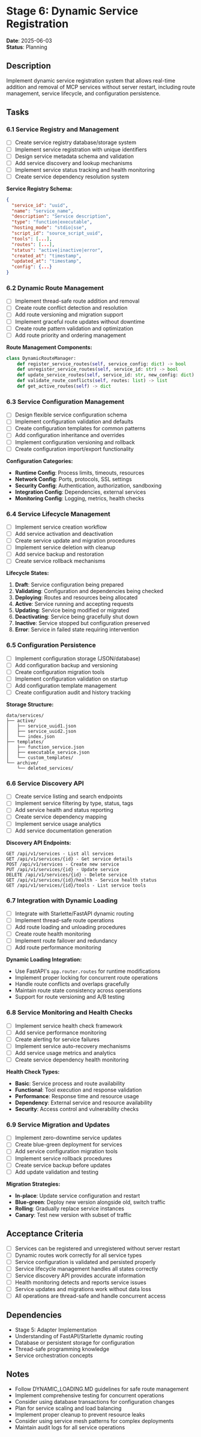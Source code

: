 # Stage 6: Dynamic Service Registration

**Date**: 2025-06-03  
**Status**: Planning

## Description

Implement dynamic service registration system that allows real-time addition and removal of MCP services without server restart, including route management, service lifecycle, and configuration persistence.

## Tasks

### 6.1 Service Registry and Management
- [ ] Create service registry database/storage system
- [ ] Implement service registration with unique identifiers
- [ ] Design service metadata schema and validation
- [ ] Add service discovery and lookup mechanisms
- [ ] Implement service status tracking and health monitoring
- [ ] Create service dependency resolution system

**Service Registry Schema:**
```json
{
  "service_id": "uuid",
  "name": "service_name",
  "description": "Service description",
  "type": "function|executable",
  "hosting_mode": "stdio|sse",
  "script_id": "source_script_uuid",
  "tools": [...],
  "routes": [...],
  "status": "active|inactive|error",
  "created_at": "timestamp",
  "updated_at": "timestamp",
  "config": {...}
}
```

### 6.2 Dynamic Route Management
- [ ] Implement thread-safe route addition and removal
- [ ] Create route conflict detection and resolution
- [ ] Add route versioning and migration support
- [ ] Implement graceful route updates without downtime
- [ ] Create route pattern validation and optimization
- [ ] Add route priority and ordering management

**Route Management Components:**
```python
class DynamicRouteManager:
    def register_service_routes(self, service_config: dict) -> bool
    def unregister_service_routes(self, service_id: str) -> bool
    def update_service_routes(self, service_id: str, new_config: dict) -> bool
    def validate_route_conflicts(self, routes: list) -> list
    def get_active_routes(self) -> dict
```

### 6.3 Service Configuration Management
- [ ] Design flexible service configuration schema
- [ ] Implement configuration validation and defaults
- [ ] Create configuration templates for common patterns
- [ ] Add configuration inheritance and overrides
- [ ] Implement configuration versioning and rollback
- [ ] Create configuration import/export functionality

**Configuration Categories:**
- **Runtime Config**: Process limits, timeouts, resources
- **Network Config**: Ports, protocols, SSL settings
- **Security Config**: Authentication, authorization, sandboxing
- **Integration Config**: Dependencies, external services
- **Monitoring Config**: Logging, metrics, health checks

### 6.4 Service Lifecycle Management
- [ ] Implement service creation workflow
- [ ] Add service activation and deactivation
- [ ] Create service update and migration procedures
- [ ] Implement service deletion with cleanup
- [ ] Add service backup and restoration
- [ ] Create service rollback mechanisms

**Lifecycle States:**
1. **Draft**: Service configuration being prepared
2. **Validating**: Configuration and dependencies being checked
3. **Deploying**: Routes and resources being allocated
4. **Active**: Service running and accepting requests
5. **Updating**: Service being modified or migrated
6. **Deactivating**: Service being gracefully shut down
7. **Inactive**: Service stopped but configuration preserved
8. **Error**: Service in failed state requiring intervention

### 6.5 Configuration Persistence
- [ ] Implement configuration storage (JSON/database)
- [ ] Add configuration backup and versioning
- [ ] Create configuration migration tools
- [ ] Implement configuration validation on startup
- [ ] Add configuration template management
- [ ] Create configuration audit and history tracking

**Storage Structure:**
```
data/services/
├── active/
│   ├── service_uuid1.json
│   ├── service_uuid2.json
│   └── index.json
├── templates/
│   ├── function_service.json
│   ├── executable_service.json
│   └── custom_templates/
└── archive/
    └── deleted_services/
```

### 6.6 Service Discovery API
- [ ] Create service listing and search endpoints
- [ ] Implement service filtering by type, status, tags
- [ ] Add service health and status reporting
- [ ] Create service dependency mapping
- [ ] Implement service usage analytics
- [ ] Add service documentation generation

**Discovery API Endpoints:**
```
GET /api/v1/services - List all services
GET /api/v1/services/{id} - Get service details
POST /api/v1/services - Create new service
PUT /api/v1/services/{id} - Update service
DELETE /api/v1/services/{id} - Delete service
GET /api/v1/services/{id}/health - Service health status
GET /api/v1/services/{id}/tools - List service tools
```

### 6.7 Integration with Dynamic Loading
- [ ] Integrate with Starlette/FastAPI dynamic routing
- [ ] Implement thread-safe route operations
- [ ] Add route loading and unloading procedures
- [ ] Create route health monitoring
- [ ] Implement route failover and redundancy
- [ ] Add route performance monitoring

**Dynamic Loading Integration:**
- Use FastAPI's `app.router.routes` for runtime modifications
- Implement proper locking for concurrent route operations
- Handle route conflicts and overlaps gracefully
- Maintain route state consistency across operations
- Support for route versioning and A/B testing

### 6.8 Service Monitoring and Health Checks
- [ ] Implement service health check framework
- [ ] Add service performance monitoring
- [ ] Create alerting for service failures
- [ ] Implement service auto-recovery mechanisms
- [ ] Add service usage metrics and analytics
- [ ] Create service dependency health monitoring

**Health Check Types:**
- **Basic**: Service process and route availability
- **Functional**: Tool execution and response validation
- **Performance**: Response time and resource usage
- **Dependency**: External service and resource availability
- **Security**: Access control and vulnerability checks

### 6.9 Service Migration and Updates
- [ ] Implement zero-downtime service updates
- [ ] Create blue-green deployment for services
- [ ] Add service configuration migration tools
- [ ] Implement service rollback procedures
- [ ] Create service backup before updates
- [ ] Add update validation and testing

**Migration Strategies:**
- **In-place**: Update service configuration and restart
- **Blue-green**: Deploy new version alongside old, switch traffic
- **Rolling**: Gradually replace service instances
- **Canary**: Test new version with subset of traffic

## Acceptance Criteria

- [ ] Services can be registered and unregistered without server restart
- [ ] Dynamic routes work correctly for all service types
- [ ] Service configuration is validated and persisted properly
- [ ] Service lifecycle management handles all states correctly
- [ ] Service discovery API provides accurate information
- [ ] Health monitoring detects and reports service issues
- [ ] Service updates and migrations work without data loss
- [ ] All operations are thread-safe and handle concurrent access

## Dependencies

- Stage 5: Adapter Implementation
- Understanding of FastAPI/Starlette dynamic routing
- Database or persistent storage for configuration
- Thread-safe programming knowledge
- Service orchestration concepts

## Notes

- Follow DYNAMIC_LOADING.MD guidelines for safe route management
- Implement comprehensive testing for concurrent operations
- Consider using database transactions for configuration changes
- Plan for service scaling and load balancing
- Implement proper cleanup to prevent resource leaks
- Consider using service mesh patterns for complex deployments
- Maintain audit logs for all service operations
